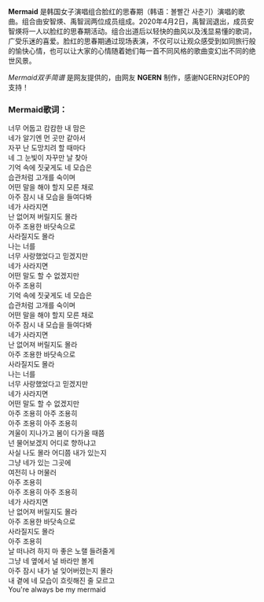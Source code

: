 

**Mermaid** 是韩国女子演唱组合脸红的思春期（韩语：볼빨간
사춘기）演唱的歌曲。组合由安智煐、禹智润两位成员组成。2020年4月2日，禹智润退出，成员安智煐将一人以脸红的思春期活动。组合出道后以轻快的曲风以及浅显易懂的歌词，广受乐迷的喜爱。脸红的思春期通过现场表演，不仅可以让观众感受到如同旅行般的愉快心情，也可以让大家的心情随着她们每一首不同风格的歌曲变幻出不同的绝世风景。

_Mermaid双手简谱_ 是网友提供的，由网友 **NGERN** 制作，感谢NGERN对EOP的支持！

### Mermaid歌词：

너무 어둡고 캄캄한 내 맘은  
네가 알기엔 먼 곳만 같아서  
자꾸 난 도망치려 할 때마다  
네 그 눈빛이 자꾸만 날 찾아  
기억 속에 짓궂게도 네 모습은  
습관처럼 고개를 숙이며  
어떤 말을 해야 할지 모른 채로  
아주 잠시 내 모습을 들여다봐  
네가 사라지면  
난 없어져 버릴지도 몰라  
아주 조용한 바닷속으로  
사라질지도 몰라  
나는 너를  
너무 사랑했었다고 믿겠지만  
네가 사라지면  
어떤 말도 할 수 없겠지만  
아주 조용히  
기억 속에 짓궂게도 네 모습은  
습관처럼 고개를 숙이며  
어떤 말을 해야 할지 모른 채로  
아주 잠시 내 모습을 들여다봐  
네가 사라지면  
난 없어져 버릴지도 몰라  
아주 조용한 바닷속으로  
사라질지도 몰라  
나는 너를  
너무 사랑했었다고 믿겠지만  
네가 사라지면  
어떤 말도 할 수 없겠지만  
아주 조용히 아주 조용히  
아주 조용히 아주 조용히  
겨울이 지나가고 봄이 다가올 때쯤  
넌 물어보겠지 어디로 향하냐고  
사실 나도 몰라 어디쯤 내가 있는지  
그냥 네가 있는 그곳에  
여전히 나 머물러  
아주 조용히  
아주 조용히 아주 조용히  
네가 사라지면  
난 없어져 버릴지도 몰라  
아주 조용한 바닷속으로  
사라질지도 몰라  
아주 조용히  
날 떠나려 하지 마 좋은 노랠 들려줄게  
그냥 네 옆에서 널 바라만 볼게  
아주 잠시 내가 널 잊어버렸는지 몰라  
내 곁에 네 모습이 흐릿해진 줄 모르고  
You're always be my mermaid

